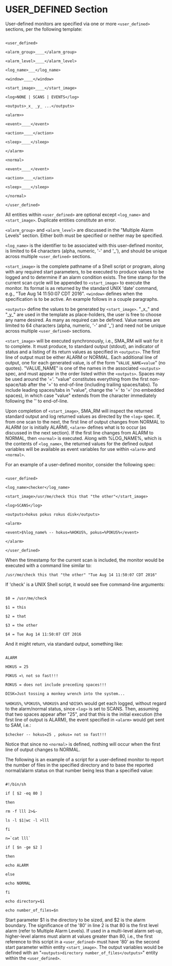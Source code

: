 # USER_DEFINED Section

User-defined monitors are specified via one or more ```<user_defined>``` sections, per the following template:

```

<user_defined>

<alarm_group>____</alarm_group>

<alarm_level>____</alarm_level>

<log_name>___</log_name>

<window>____</window>

<start_image>____</start_image>

<log>NONE | SCANS | EVENTS</log>

<outputs>_x_ _y_ ...</outputs>

<alarm>>

<event>____</event>

<action>____</action>

<sleep>____</sleep>

</alarm>

<normal>

<event>____</event>

<action>____</action>

<sleep>____</sleep>

</normal>

</user_defined>

```

All entities within ```<user_defined>``` are optional except ```<log_name>``` and ```<start_image>```. Duplicate entities constitute an error.

```<alarm_group>``` and ```<alarm_level>``` are discussed in the "Multiple Alarm Levels" section. Either both must be specified or neither may be specified.

```<log_name>``` is the identifier to be associated with this user-defined monitor, is limited to 64 characters (alpha, numeric, '-' and '_'), and should be unique across multiple ```<user_defined>``` sections.

```<start_image>``` is the complete pathname of a Shell script or program, along with any required start parameters, to be executed to produce values to be logged and to determine if an alarm condition exists. The time stamp for the current scan cycle will be appended to ```<start_image>``` to execute the monitor. Its format is as returned by the standard UNIX 'date' command, e.g., "Tue Aug 14 11:50:07 CDT 2016". ```<window>``` defines when the specification is to be active. An example follows in a couple paragraphs.

```<outputs>``` define the values to be generated by ```<start_image>```. "\_x_" and "\_y_" are used in the template as place-holders, the user is free to choose any name desired. As many as required can be defined. Value names are limited to 64 characters (alpha, numeric, '-' and '_') and need not be unique across multiple ```<user_defined>``` sections.

```<start_image>``` will be executed synchronously, i.e., SMA_RM will wait for it to complete. It must produce, to standard output (stdout), an indicator of status and a listing of its return values as specified in ```<outputs>```. The first line of output must be either ALARM or NORMAL. Each additional line of output, one for each generated value, is of the form "```VALUE_NAME=value```" (no quotes). "VALUE_NAME" is one of the names in the associated ```<outputs>``` spec, and must appear in the order listed within the ```<outputs>```. Spaces may be used around the '='. "value" constitutes everything from the first non-space/tab after the '=' to end-of-line (including trailing spaces/tabs). To include leading spaces/tabs in "value", change the '=' to '=\' (no embedded spaces), in which case "value" extends from the character immediately following the '\' to end-of-line.

Upon completion of ```<start_image>```, SMA_RM will inspect the returned standard output and log returned values as directed by the ```<log>``` spec. If, from one scan to the next, the first line of output changes from NORMAL to ALARM (or is initially ALARM), ```<alarm>``` defines what is to occur (as discussed in the next section). If the first line changes from ALARM to NORMAL, then ```<normal>``` is executed. Along with %LOG_NAME%, which is the contents of ```<log_name>```, the returned values for the defined output variables will be available as event variables for use within ```<alarm>``` and ```<normal>```.

For an example of a user-defined monitor, consider the following spec:

```

<user_defined>

<log_name>checker</log_name>

<start_image>/usr/me/check this that "the other"</start_image>

<log>SCANS</log>

<outputs>hokus pokus rokus disk</outputs>

<alarm>

<event>$%log_name% -- hokus=%HOKUS%, pokus=%POKUS%</event>

</alarm>

</user_defined>

``` 

When the timestamp for the current scan is included, the monitor would be executed with a command line similar to:

```/usr/me/check this that "the other" "Tue Aug 14 11:50:07 CDT 2016"```

 

If 'check' is a UNIX Shell script, it would see five command-line arguments:

```

$0 = /usr/me/check

$1 = this

$2 = that

$3 = the other

$4 = Tue Aug 14 11:50:07 CDT 2016

``` 

And it might return, via standard output, something like:

```

ALARM

HOKUS = 25

POKUS =\ not so fast!!!

ROKUS = does not include preceding spaces!!!

DISK=Just tossing a monkey wrench into the system...

``` 

```%HOKUS%```, ```%POKUS%```, ```%ROKUS%``` and ```%DISK%``` would get each logged, without regard to the alarm/normal status, since ```<log>``` is set to SCANS. Then, assuming that two spaces appear after "25", and that this is the initial execution (the first line of output is ALARM), the event specified in ```<alarm>``` would get sent to SAM, i.e.:

```$checker -- hokus=25 , pokus= not so fast!!!```
 

Notice that since no ```<normal>``` is defined, nothing will occur when the first line of output changes to NORMAL.

The following is an example of a script for a user-defined monitor to report the number of files in the specified directory and to base the reported normal/alarm status on that number being less than a specified value:

```

#!/bin/sh

if [ $2 -eq 80 ]

then

rm -f lll 2>&-

ls -l $1|wc -l >lll

fi

n=`cat lll`

if [ $n -ge $2 ]

then

echo ALARM

else

echo NORMAL

fi

echo directory=$1

echo number_of_files=$n

``` 

Start parameter $1 is the directory to be sized, and $2 is the alarm boundary. The significance of the '80' in line 2 is that 80 is the first level alarm (refer to Multiple Alarm Levels). If used in a multi-level alarm set-up, higher-level alarms must alarm at values greater than 80, i.e., the first reference to this script in a ```<user_defined>``` must have '80' as the second start parameter within entity ```<start_image>```. The output variables would be defined with an "```<outputs>directory number_of_files</outputs>```" entity within the ```<user_defined>```.